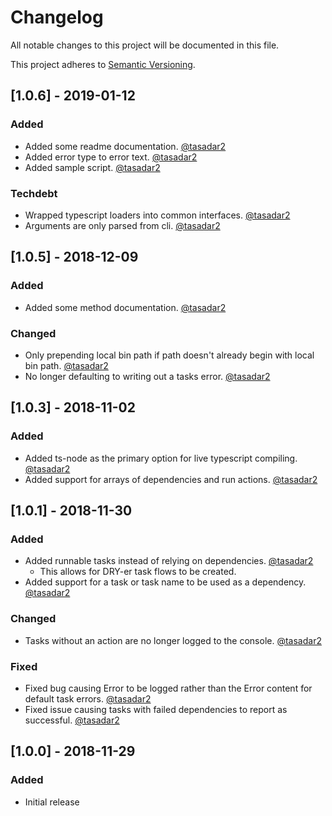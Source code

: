 # Changelog
All notable changes to this project will be documented in this file.

This project adheres to [Semantic Versioning](https://semver.org/spec/v2.0.0.html).

## [1.0.6] - 2019-01-12
### Added
- Added some readme documentation. [@tasadar2](https://github.com/tasadar2)
- Added error type to error text. [@tasadar2](https://github.com/tasadar2)
- Added sample script. [@tasadar2](https://github.com/tasadar2)

### Techdebt
- Wrapped typescript loaders into common interfaces. [@tasadar2](https://github.com/tasadar2)
- Arguments are only parsed from cli. [@tasadar2](https://github.com/tasadar2)

## [1.0.5] - 2018-12-09
### Added
- Added some method documentation. [@tasadar2](https://github.com/tasadar2)

### Changed
- Only prepending local bin path if path doesn't already begin with local bin path. [@tasadar2](https://github.com/tasadar2)
- No longer defaulting to writing out a tasks error. [@tasadar2](https://github.com/tasadar2)

## [1.0.3] - 2018-11-02
### Added
- Added ts-node as the primary option for live typescript compiling. [@tasadar2](https://github.com/tasadar2)
- Added support for arrays of dependencies and run actions. [@tasadar2](https://github.com/tasadar2)

## [1.0.1] - 2018-11-30
### Added
- Added runnable tasks instead of relying on dependencies. [@tasadar2](https://github.com/tasadar2)
  - This allows for DRY-er task flows to be created.
- Added support for a task or task name to be used as a dependency. [@tasadar2](https://github.com/tasadar2)

### Changed
- Tasks without an action are no longer logged to the console. [@tasadar2](https://github.com/tasadar2)

### Fixed
- Fixed bug causing Error to be logged rather than the Error content for default task errors. [@tasadar2](https://github.com/tasadar2)
- Fixed issue causing tasks with failed dependencies to report as successful. [@tasadar2](https://github.com/tasadar2)

## [1.0.0] - 2018-11-29
### Added
- Initial release